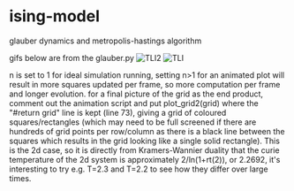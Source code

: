 # ising-model
glauber dynamics and metropolis-hastings algorithm


gifs below are from the glauber.py
![TLI2](https://github.com/binTruekenobi/ising-model/assets/162815260/e35ee15c-9ebd-469a-9250-fbbd006d468d)
![TLI](https://github.com/binTruekenobi/ising-model/assets/162815260/36c1b9b2-e867-44b8-8316-8c2bfe5a53e1)


n is set to 1 for ideal simulation running, setting n>1 for an animated plot will result in more squares updated per frame, so more computation per frame and longer evolution.
for a final picture of the grid as the end product, comment out the animation script and put plot_grid2(grid) where the "#return grid" line is kept (line 73), giving a grid of coloured squares/rectangles (which may need to be full screened if there are hundreds of grid points per row/column as there is a black line between the squares which results in the grid looking like a single solid rectangle).
This is the 2d case, so it is directly from Kramers-Wannier duality that the curie temperature of the 2d system is approximately 2/ln(1+rt(2)), or 2.2692, it's interesting to try e.g. T=2.3 and T=2.2 to see how they differ over large times. 
